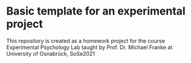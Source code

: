 # Basic template for an experimental project


This repository is created as a homework project for the course Experimental Psychology Lab taught by Prof. Dr. Michael Franke at University of Osnabrück, SoSe2021
